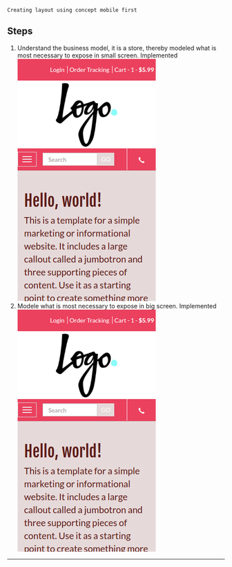     Creating layout using concept mobile first
## Steps ##

 1.  Understand the business model, it is a store, thereby modeled what is most necessary to expose in small screen. Implemented
  ![Mobile](screens/screen-mobile.png "screen-mobile.png")
 2.  Modele what is most necessary to expose in big screen. Implemented
  ![Laptop](screens/screen-mobile.png "screen-laptop.png")
----------

